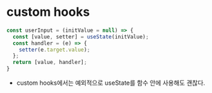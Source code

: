 # custom hooks
```javascript
const userInput = (initValue = null) => {
  const [value, setter] = useState(initValue);
  const handler = (e) => {
    setter(e.target.value);
  };
  return [value, handler];
}
```
- custom hooks에서는 예외적으로 useState를 함수 안에 사용해도 괜찮다.
